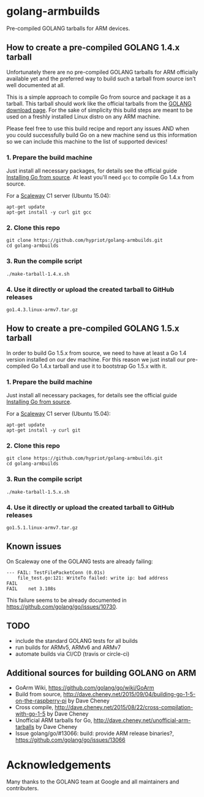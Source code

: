 # golang-armbuilds
Pre-compiled GOLANG tarballs for ARM devices.


## How to create a pre-compiled GOLANG 1.4.x tarball
Unfortunately there are no pre-compiled GOLANG tarballs for ARM officially available yet and
the preferred way to build such a tarball from source isn't well documented at all.

This is a simple approach to compile Go from source and package it as a tarball. This tarball
should work like the official tarballs from the [GOLANG download page](https://golang.org/dl/).
For the sake of simplicity this build steps are meant to be used on a freshly installed Linux
distro on any ARM machine.

Please feel free to use this build recipe and report any issues AND when you could
successfully build Go on a new machine send us this information so we can include this machine
to the list of supported devices!

### 1. Prepare the build machine

   Just install all necessary packages, for details see the official guide
   [Installing Go from source](https://golang.org/doc/install/source).
   At least you'll need `gcc` to compile Go 1.4.x from source.

   For a [Scaleway](https://www.scaleway.com) C1 server (Ubuntu 15.04):
   ```
   apt-get update
   apt-get install -y curl git gcc
   ```

### 2. Clone this repo
```
git clone https://github.com/hypriot/golang-armbuilds.git
cd golang-armbuilds
```

### 3. Run the compile script
```
./make-tarball-1.4.x.sh
```

### 4. Use it directly or upload the created tarball to GitHub releases
```
go1.4.3.linux-armv7.tar.gz
```


## How to create a pre-compiled GOLANG 1.5.x tarball
In order to build Go 1.5.x from source, we need to have at least a Go 1.4 version installed on
our dev machine. For this reason we just install our pre-compiled Go 1.4.x tarball and use it
to bootstrap Go 1.5.x with it.

### 1. Prepare the build machine

   Just install all necessary packages, for details see the official guide
   [Installing Go from source](https://golang.org/doc/install/source).

   For a [Scaleway](https://www.scaleway.com) C1 server (Ubuntu 15.04):
   ```
   apt-get update
   apt-get install -y curl git
   ```

### 2. Clone this repo
```
git clone https://github.com/hypriot/golang-armbuilds.git
cd golang-armbuilds
```

### 3. Run the compile script
```
./make-tarball-1.5.x.sh
```

### 4. Use it directly or upload the created tarball to GitHub releases
```
go1.5.1.linux-armv7.tar.gz
```


## Known issues
On Scaleway one of the GOLANG tests are already failing:
```
--- FAIL: TestFilePacketConn (0.01s)
	file_test.go:121: WriteTo failed: write ip: bad address
FAIL
FAIL	net	3.108s
```
This failure seems to be already documented in https://github.com/golang/go/issues/10730.


## TODO
- include the standard GOLANG tests for all builds
- run builds for ARMv5, ARMv6 and ARMv7
- automate builds via CI/CD (travis or circle-ci)


## Additional sources for building GOLANG on ARM
- GoArm Wiki, https://github.com/golang/go/wiki/GoArm
- Build from source, http://dave.cheney.net/2015/09/04/building-go-1-5-on-the-raspberry-pi by Dave Cheney
- Cross compile, http://dave.cheney.net/2015/08/22/cross-compilation-with-go-1-5 by Dave Cheney
- Unofficial ARM tarballs for Go, http://dave.cheney.net/unofficial-arm-tarballs by Dave Cheney
- Issue golang/go/#13066: build: provide ARM release binaries?, https://github.com/golang/go/issues/13066


# Acknowledgements
Many thanks to the GOLANG team at Google and all maintainers and contributers.
